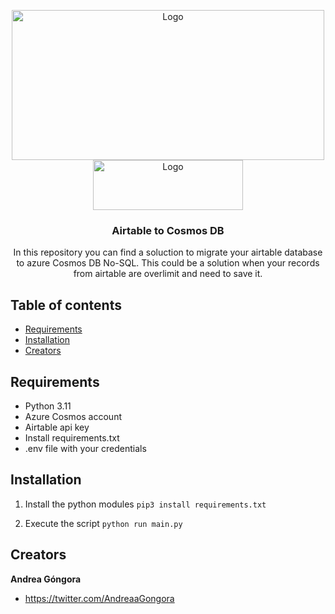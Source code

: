 <p align="center">

<img src="https://res.cloudinary.com/dqklmwhcg/image/upload/v1689376103/readmeassets/mqfiixugnsj10tr70vtm.jpg" alt="Logo" width=500 height=240>
  <a>
    <img src="https://res.cloudinary.com/dqklmwhcg/image/upload/v1689376125/readmeassets/zkqu9wdbbmvbbaa7ykyf.jpg" alt="Logo" width=240 height=80>
  </a>

  <h3 align="center">Airtable to Cosmos DB</h3>

  <p align="center">
    In this repository you can find a soluction to migrate your airtable database to azure Cosmos DB No-SQL.
    This could be a solution when your records from airtable are overlimit and need to save it.
  </p>
  
</p>


## Table of contents

- [Requirements](#Requirements)
- [Installation](#Installation)
- [Creators](#creators)


## Requirements

- Python 3.11
- Azure Cosmos account
- Airtable api key
- Install requirements.txt
- .env file with your credentials


## Installation

1. Install the python modules
`pip3 install requirements.txt `

2. Execute the script
`python run main.py `

## Creators

**Andrea Góngora**

- <https://twitter.com/AndreaaGongora>